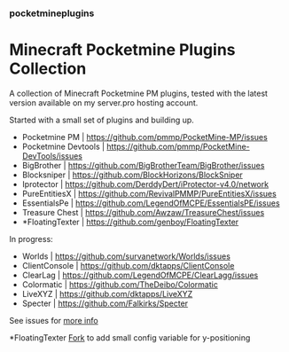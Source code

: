 ### pocketmineplugins

# Minecraft Pocketmine Plugins Collection

A collection of Minecraft Pocketmine PM plugins, tested with the latest version available on my server.pro hosting account.

Started with a small set of plugins and building up.  

- Pocketmine PM | https://github.com/pmmp/PocketMine-MP/issues
- Pocketmine Devtools | https://github.com/pmmp/PocketMine-DevTools/issues
- BigBrother | https://github.com/BigBrotherTeam/BigBrother/issues
- Blocksniper | https://github.com/BlockHorizons/BlockSniper
- Iprotector | https://github.com/DerddyDert/iProtector-v4.0/network
- PureEntitiesX | https://github.com/RevivalPMMP/PureEntitiesX/issues
- EssentialsPe | https://github.com/LegendOfMCPE/EssentialsPE/issues
- Treasure Chest | https://github.com/Awzaw/TreasureChest/issues
- *FloatingTexter | https://github.com/genboy/FloatingTexter 

In progress:

- Worlds | https://github.com/survanetwork/Worlds/issues
- ClientConsole | https://github.com/dktapps/ClientConsole
- ClearLag | https://github.com/LegendOfMCPE/ClearLagg/issues
- Colormatic | https://github.com/TheDeibo/Colormatic
- LiveXYZ | https://github.com/dktapps/LiveXYZ
- Specter | https://github.com/Falkirks/Specter 

See issues for [more info](https://github.com/genboy/pocketmineplugins/issues/8)

*FloatingTexter [Fork](https://github.com/genboy/FloatingTexter) to add small config variable for y-positioning